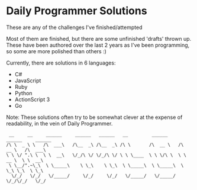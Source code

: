# Daily Programmer Solutions
These are any of the challenges I've finished/attempted

Most of them are finished, but there are some unfinished 'drafts' thrown up. These have been authored over the last 2 years as I've been programming, so some are more polished than others :)

Currently, there are solutions in 6 languages:
 * C#
 * JavaScript
 * Ruby
 * Python
 * ActionScript 3
 * Go

Note: These solutions often try to be somewhat clever at the expense of readability, in the vein of Daily Programmer.



	 __     __     ______     ______   ______   __         ______     ______     ______  
	/\ \  _ \ \   /\  ___\   /\__  _\ /\__  _\ /\ \       /\  __ \   /\  __ \   /\  ___\ 
	\ \ \/ ".\ \  \ \  __\   \/_/\ \/ \/_/\ \/ \ \ \____  \ \ \/\ \  \ \  __ \  \ \  __\ 
	 \ \__/".~\_\  \ \_____\    \ \_\    \ \_\  \ \_____\  \ \_____\  \ \_\ \_\  \ \_\   
	  \/_/   \/_/   \/_____/     \/_/     \/_/   \/_____/   \/_____/   \/_/\/_/   \/_/   
	                                                                                     
